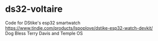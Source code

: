# ds32-voltaire
Code for DStike's esp32 smartwatch
https://www.tindie.com/products/lspoplove/dstike-esp32-watch-devkit/
Dog Bless Terry Davis and Temple OS
